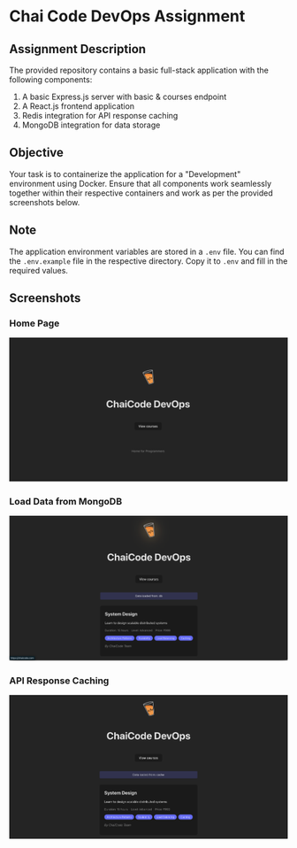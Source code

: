 # Chai Code DevOps Assignment

## Assignment Description

The provided repository contains a basic full-stack application with the following components:

1. A basic Express.js server with basic & courses endpoint
2. A React.js frontend application
3. Redis integration for API response caching
4. MongoDB integration for data storage

## Objective

Your task is to containerize the application for a "Development" environment using Docker. Ensure that all components work seamlessly together within their respective containers and work as per the provided screenshots below.

## Note

The application environment variables are stored in a `.env` file. You can find the `.env.example` file in the respective directory. Copy it to `.env` and fill in the required values.

## Screenshots

### Home Page

![Screenshot 1](./screenshots/One.png)

### Load Data from MongoDB

![Screenshot 2](./screenshots/Two.png)

### API Response Caching

![Screenshot 3](./screenshots/Three.png)

